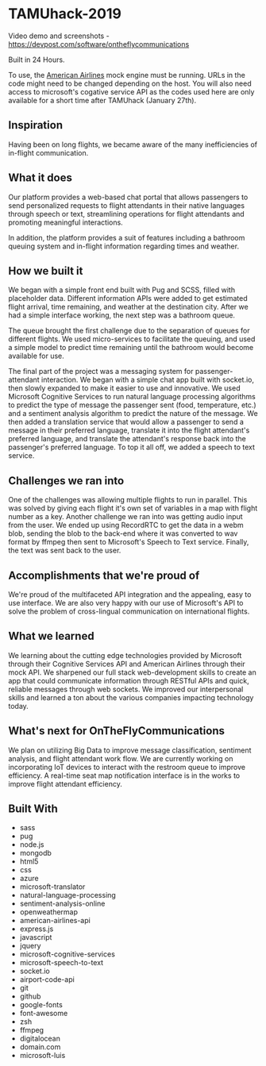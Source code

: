 # TAMUhack-2019

Video demo and screenshots - https://devpost.com/software/ontheflycommunications

Built in 24 Hours.

To use, the [American Airlines](https://github.com/AmericanAirlines/AA-Mock-Engine) mock engine must be running. URLs in the code might need to be changed depending on the host. You will also need access to microsoft's cogative service API as the codes used here are only available for a short time after TAMUhack (January 27th).

## Inspiration
Having been on long flights, we became aware of the many inefficiencies of in-flight communication.

## What it does
Our platform provides a web-based chat portal that allows passengers 
to send personalized requests to flight attendants in their native 
languages through speech or text, streamlining operations for flight 
attendants and promoting meaningful interactions.

In addition, the platform provides a suit of features including a 
bathroom queuing system and in-flight information regarding times and 
weather.

## How we built it
We began with a simple front end built with Pug and SCSS, filled with
 placeholder data. Different information APIs were added to get 
estimated flight arrival, time remaining, and weather at the destination
 city. After we had a simple interface working, the next step was a 
bathroom queue.

The queue brought the first challenge due to the separation of queues
 for different flights. We used micro-services to facilitate the 
queuing, and used a simple model to predict time remaining until the 
bathroom would become available for use.

The final part of the project was a messaging system for 
passenger-attendant interaction. We began with a simple chat app built 
with socket.io, then slowly expanded to make it easier to use and 
innovative. We used Microsoft Cognitive Services to run natural language
 processing algorithms to predict the type of message the passenger sent
 (food, temperature, etc.) and a sentiment analysis algorithm to predict
 the nature of the message. We then added a translation service that 
would allow a passenger to send a message in their preferred language, 
translate it into the flight attendant's preferred language, and 
translate the attendant's response back into the passenger's preferred 
language. To top it all off, we added a speech to text service.

## Challenges we ran into
One of the challenges was allowing multiple flights to run in 
parallel. This was solved by giving each flight it's own set of 
variables in a map with flight number as a key. Another challenge we ran
 into was getting audio input from the user. We ended up using RecordRTC
 to get the data in a webm blob, sending the blob to the back-end where 
it was converted to wav format by ffmpeg then sent to Microsoft's Speech
 to Text service. Finally, the text was sent back to the user.

## Accomplishments that we're proud of
We're proud of the multifaceted API integration and the appealing, 
easy to use interface. We are also very happy with our use of 
Microsoft's API to solve the problem of cross-lingual communication on 
international flights.

## What we learned
We learning about the cutting edge technologies provided by Microsoft
 through their Cognitive Services API and American Airlines through 
their mock API. We sharpened our full stack web-development skills to 
create an app that could communicate information through RESTful APIs 
and quick, reliable messages through web sockets. We improved our 
interpersonal skills and learned a ton about the various companies 
impacting technology today.

## What's next for OnTheFlyCommunications
We plan on utilizing Big Data to improve message classification, 
sentiment analysis, and flight attendant work flow. We are currently 
working on incorporating IoT devices to interact with the restroom queue
 to improve efficiency. A real-time seat map notification interface is 
in the works to improve flight attendant efficiency. 

## Built With
- sass
- pug
- node.js
- mongodb
- html5
- css
- azure
- microsoft-translator
- natural-language-processing
- sentiment-analysis-online
- openweathermap
- american-airlines-api
- express.js
- javascript
- jquery
- microsoft-cognitive-services
- microsoft-speech-to-text
- socket.io
- airport-code-api
- git
- github
- google-fonts
- font-awesome
- zsh
- ffmpeg
- digitalocean
- domain.com
- microsoft-luis
